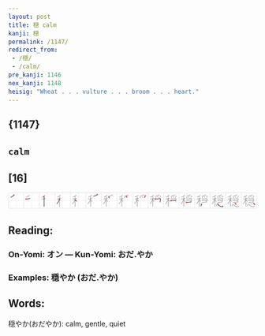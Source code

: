 ```yaml
---
layout: post
title: 穏 calm
kanji: 穏
permalink: /1147/
redirect_from:
 - /穏/
 - /calm/
pre_kanji: 1146
nex_kanji: 1148
heisig: "Wheat . . . vulture . . . broom . . . heart."
---
```


## {1147}

## `calm`

## [16]

<div class="stroke"><img src="../images/E7A98F.png" /></div>

## Reading:

### On-Yomi: オン &mdash; Kun-Yomi: おだ.やか

### Examples: 穏やか (おだ.やか)

## Words:

穏やか(おだやか): calm, gentle, quiet
